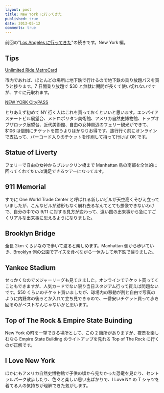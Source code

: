 ```yaml
---
layout: post
title: New York に行ってきた
published: true
date: 2013-05-12
comments: true
---
```


前回の"[Los Angeles に行ってきた](/2013/05/11/travel-to-los-angeles/)"の続きです。New York 編。

## Tips

[Unlimited Ride MetroCard](http://mta.info/metrocard/mcgtreng.htm#unlimited)

市内であれば、ほとんどの場所に地下鉄で行けるので地下鉄の乗り放題パスを買うと捗ります。7 日間乗り放題で $30 と無駄に期間が長くて使い切れないですが、すぐに元取れます。

[NEW YORK CityPASS](http://www.citypass.com/new-york)

とりあえず初めて NY 行く人はこれを買っておくといいと思います。エンパイアステートビル展望台、メトロポリタン美術館、アメリカ自然史博物館、トップオブザロック展望台、近代美術館、自由の女神周辺のフェリー観光ができて、$106 は個別にチケットを買うよりはかなりお得です。旅行行く前にオンラインで支払って、バーコード入りのチケットを印刷して持って行けば OK です。

## Statue of Liverty

フェリーで自由の女神からブルックリン橋まで Manhattan 島の南部を全体的に回ってくれてだいぶ満足できるツアーになってます。

## 911 Memorial

すでに One World Trade Center と呼ばれる新しいビルが天空高くそびえ立っていましたが、こんなビルが跡形もなく崩れ去るなんてとても想像できないわけで、自分の中での 9/11 に対する見方が変わって、遠い国の出来事から急にすごくリアルな出来事に思えるようになりました。

## Brooklyn Bridge

全長 2km くらいなので歩いて渡ると楽しめます。Manhattan 側から歩いていき、Brooklyn 側の公園でアイスを食べながら一休みして地下鉄で帰りました。

## Yankee Stadium

せっかくなのでメジャーリーグも見てきました。オンラインでチケット買ってくこともできますが、人気カードでない限り当日スタジアム行って買えば問題ないです。$50 くらいのチケット買いましたが、球場内の移動が割と自由で写真のように内野席の後ろとか入れて立ち見できるので、一番安いチケット買って歩き回るのがベストなんじゃないかと思います。

## Top of The Rock & Empire State Buinding

New York の町を一望できる場所として、この 2 箇所がありますが、夜景を楽しむなら Empire State Building のライトアップを見れる Top of The Rock に行くのが正解です。

## I Love New York

ほかにもアメリカ自然史博物館で子供の頃から見たかった恐竜を見たり、セントラルパーク散歩したり、色々と楽しい思い出ばかりで、I Love NY の T シャツを着てる人の気持ちが理解できた気がします。
